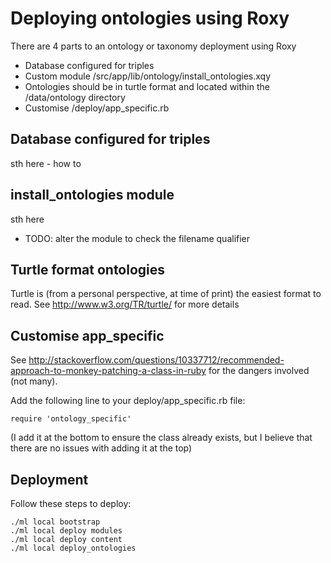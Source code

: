 # Deploying ontologies using Roxy

There are 4 parts to an ontology or taxonomy deployment using Roxy

* Database configured for triples
* Custom module /src/app/lib/ontology/install_ontologies.xqy
* Ontologies should be in turtle format and located within the /data/ontology directory
* Customise /deploy/app_specific.rb

## Database configured for triples

sth here - how to

## install_ontologies module

sth here
* TODO: alter the module to check the filename qualifier

## Turtle format ontologies

Turtle is (from a personal perspective, at time of print) the easiest format to read. See
http://www.w3.org/TR/turtle/ for more details

## Customise app_specific

See http://stackoverflow.com/questions/10337712/recommended-approach-to-monkey-patching-a-class-in-ruby for the dangers involved (not many).

Add the following line to your deploy/app_specific.rb file:

```
require 'ontology_specific'

```

(I add it at the bottom to ensure the class already exists, but I believe that there are no issues with adding it at the top)

## Deployment

Follow these steps to deploy:
```
./ml local bootstrap
./ml local deploy modules
./ml local deploy content
./ml local deploy_ontologies
```
